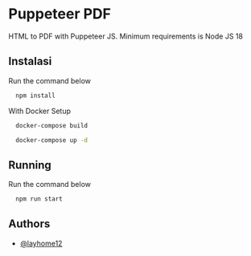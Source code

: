# Puppeteer PDF
HTML to PDF with Puppeteer JS. Minimum requirements is Node JS 18

## Instalasi

Run the command below
```bash
  npm install
```

With Docker Setup
```bash
  docker-compose build
```
```bash
  docker-compose up -d
```

## Running

Run the command below
```bash
  npm run start
```

## Authors

- [@layhome12](https://www.github.com/layhome12)
